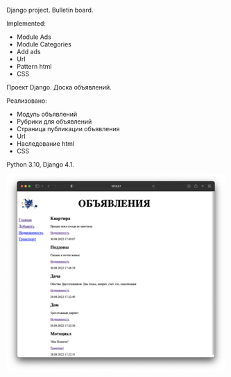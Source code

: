 Django project. Bulletin board.

Implemented:
 - Module Ads
 - Module Categories
 - Add ads
 - Url
 - Pattern html
 - CSS

Проект Django. Доска объявлений.

Реализовано:
 - Модуль объявлений
 - Рубрики для объявлений
 - Страница публикации объявления
 - Url
 - Наследование html
 - CSS
 
 Python 3.10, Django 4.1.
 
 ![Image alt](https://github.com/Dalveral/samplesite/blob/master/pic.png)
